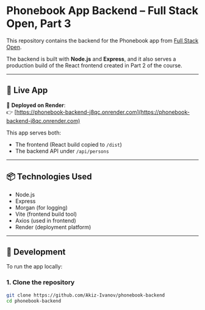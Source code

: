 # Phonebook App Backend – Full Stack Open, Part 3

This repository contains the backend for the Phonebook app from [Full Stack Open](https://fullstackopen.com/en/).

The backend is built with **Node.js** and **Express**, and it also serves a production build of the React frontend created in Part 2 of the course.

---

## 🔗 Live App

📍 **Deployed on Render**:  
👉 [https://phonebook-backend-j8qc.onrender.com](https://phonebook-backend-j8qc.onrender.com)

This app serves both:
- The frontend (React build copied to `/dist`)
- The backend API under `/api/persons`

---

## 📦 Technologies Used

- Node.js
- Express
- Morgan (for logging)
- Vite (frontend build tool)
- Axios (used in frontend)
- Render (deployment platform)

---

## 🚀 Development

To run the app locally:

### 1. Clone the repository
```bash
git clone https://github.com/Akiz-Ivanov/phonebook-backend
cd phonebook-backend